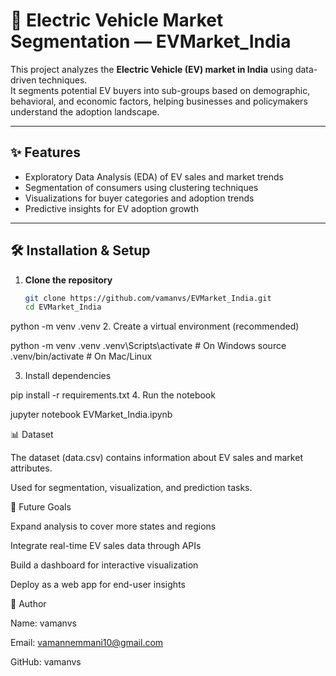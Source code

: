 # 🚗 Electric Vehicle Market Segmentation — EVMarket_India

This project analyzes the **Electric Vehicle (EV) market in India** using data-driven techniques.  
It segments potential EV buyers into sub-groups based on demographic, behavioral, and economic factors, helping businesses and policymakers understand the adoption landscape.

---

## ✨ Features
- Exploratory Data Analysis (EDA) of EV sales and market trends  
- Segmentation of consumers using clustering techniques  
- Visualizations for buyer categories and adoption trends  
- Predictive insights for EV adoption growth  

---

## 🛠️ Installation & Setup

1. **Clone the repository**  
   ```bash
   git clone https://github.com/vamanvs/EVMarket_India.git
   cd EVMarket_India
python -m venv .venv
 2. Create a virtual environment (recommended)

python -m venv .venv
.venv\Scripts\activate      # On Windows
source .venv/bin/activate   # On Mac/Linux

3. Install dependencies

pip install -r requirements.txt
4. Run the notebook

jupyter notebook EVMarket_India.ipynb


📊 Dataset

The dataset (data.csv) contains information about EV sales and market attributes.

Used for segmentation, visualization, and prediction tasks.

📌 Future Goals

Expand analysis to cover more states and regions

Integrate real-time EV sales data through APIs

Build a dashboard for interactive visualization

Deploy as a web app for end-user insights

👤 Author

Name: vamanvs

Email: vamannemmani10@gmail.com

GitHub: vamanvs